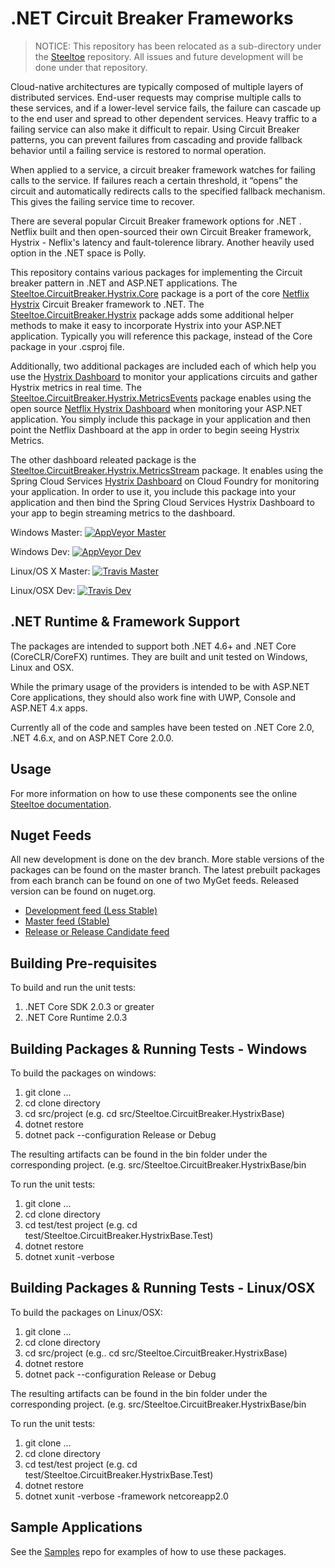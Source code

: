 # .NET Circuit Breaker Frameworks

> NOTICE: This repository has been relocated as a sub-directory under the [Steeltoe](https://github.com/SteeltoeOSS/steeltoe) repository. All issues and future development will be done under that repository.

Cloud-native architectures are typically composed of multiple layers of distributed services. End-user requests may comprise multiple calls to these services, and if a lower-level service fails, the failure can cascade up to the end user and spread to other dependent services. Heavy traffic to a failing service can also make it difficult to repair. Using Circuit Breaker patterns, you can prevent failures from cascading and provide fallback behavior until a failing service is restored to normal operation.

When applied to a service, a circuit breaker framework watches for failing calls to the service. If failures reach a certain threshold, it “opens” the circuit and automatically redirects calls to the specified fallback mechanism. This gives the failing service time to recover.

There are several popular Circuit Breaker framework options for .NET . Netflix built and then open-sourced their own Circuit Breaker framework, Hystrix - Neflix's latency and fault-tolerence library. Another heavily used option in the .NET space is Polly.

This repository contains various packages for implementing the Circuit breaker pattern in .NET and ASP.NET applications.  The [Steeltoe.CircuitBreaker.Hystrix.Core](https://github.com/SteeltoeOSS/CircuitBreaker/tree/master/src/Steeltoe.CircuitBreaker.Hystrix.Core) package is a port of the core [Netflix Hystrix](https://github.com/Netflix/Hystrix) Circuit Breaker framework to .NET. The [Steeltoe.CircuitBreaker.Hystrix](https://github.com/SteeltoeOSS/CircuitBreaker/tree/master/src/Steeltoe.CircuitBreaker.Hystrix) package adds some additional helper methods to make it easy to incorporate Hystrix into your ASP.NET application. Typically you will reference this package, instead of the Core package in your .csproj file.

Additionally, two additional packages are included each of which help you use the [Hystrix Dashboard](https://github.com/Netflix/Hystrix/wiki/Dashboard) to monitor your applications circuits and gather Hystrix metrics in real time. The [Steeltoe.CircuitBreaker.Hystrix.MetricsEvents](https://github.com/SteeltoeOSS/CircuitBreaker/tree/master/src/Steeltoe.CircuitBreaker.Hystrix.MetricsEvents) package enables using the open source [Netflix Hystrix Dashboard](https://github.com/Netflix/Hystrix/wiki/Dashboard) when monitoring your ASP.NET application. You simply include this package in your application and then point the Netflix Dashboard at the app in order to begin seeing Hystrix Metrics.

The other dashboard releated package is the [Steeltoe.CircuitBreaker.Hystrix.MetricsStream](https://github.com/SteeltoeOSS/CircuitBreaker/tree/dev/src/Steeltoe.CircuitBreaker.Hystrix.MetricsStream) package.  It enables using the Spring Cloud Services [Hystrix Dashboard](https://docs.pivotal.io/spring-cloud-services/1-3/common/circuit-breaker) on Cloud Foundry for monitoring your application. In order to use it, you include this package into your application and then bind the Spring Cloud Services Hystrix Dashboard to your app to begin streaming metrics to the dashboard.

Windows Master:  [![AppVeyor Master](https://ci.appveyor.com/api/projects/status/pfv60665u6c6ufpx/branch/master?svg=true)](https://ci.appveyor.com/project/steeltoe/circuitbreaker/branch/master)

Windows Dev:  [![AppVeyor Dev](https://ci.appveyor.com/api/projects/status/pfv60665u6c6ufpx/branch/dev?svg=true)](https://ci.appveyor.com/project/steeltoe/circuitbreaker/branch/dev)

Linux/OS X Master: [![Travis Master](https://travis-ci.org/SteeltoeOSS/CircuitBreaker.svg?branch=master)](https://travis-ci.org/SteeltoeOSS/CircuitBreaker)

Linux/OSX Dev: [![Travis Dev](https://travis-ci.org/SteeltoeOSS/CircuitBreaker.svg?branch=dev)](https://travis-ci.org/SteeltoeOSS/CircuitBreaker)

## .NET Runtime & Framework Support

The packages are intended to support both .NET 4.6+ and .NET Core (CoreCLR/CoreFX) runtimes.  They are built and unit tested on Windows, Linux and OSX.

While the primary usage of the providers is intended to be with ASP.NET Core applications, they should also work fine with UWP, Console and ASP.NET 4.x apps.

Currently all of the code and samples have been tested on .NET Core 2.0, .NET 4.6.x, and on ASP.NET Core 2.0.0.

## Usage

For more information on how to use these components see the online [Steeltoe documentation](https://steeltoe.io/).

## Nuget Feeds

All new development is done on the dev branch. More stable versions of the packages can be found on the master branch. The latest prebuilt packages from each branch can be found on one of two MyGet feeds. Released version can be found on nuget.org.

- [Development feed (Less Stable)](https://www.myget.org/gallery/steeltoedev)
- [Master feed (Stable)](https://www.myget.org/gallery/steeltoemaster)
- [Release or Release Candidate feed](https://www.nuget.org/)

## Building Pre-requisites

To build and run the unit tests:

1. .NET Core SDK 2.0.3 or greater
1. .NET Core Runtime 2.0.3

## Building Packages & Running Tests - Windows

To build the packages on windows:

1. git clone ...
1. cd clone directory
1. cd src/project (e.g. cd src/Steeltoe.CircuitBreaker.HystrixBase)
1. dotnet restore
1. dotnet pack --configuration Release or Debug

The resulting artifacts can be found in the bin folder under the corresponding project. (e.g. src/Steeltoe.CircuitBreaker.HystrixBase/bin

To run the unit tests:

1. git clone ...
1. cd clone directory
1. cd test/test project (e.g. cd test/Steeltoe.CircuitBreaker.HystrixBase.Test)
1. dotnet restore
1. dotnet xunit -verbose

## Building Packages & Running Tests - Linux/OSX

To build the packages on Linux/OSX:

1. git clone ...
1. cd clone directory
1. cd src/project (e.g.. cd src/Steeltoe.CircuitBreaker.HystrixBase)
1. dotnet restore
1. dotnet pack --configuration Release or Debug

The resulting artifacts can be found in the bin folder under the corresponding project. (e.g. src/Steeltoe.CircuitBreaker.HystrixBase/bin

To run the unit tests:

1. git clone ...
1. cd clone directory
1. cd test/test project (e.g. cd test/Steeltoe.CircuitBreaker.HystrixBase.Test)
1. dotnet restore
1. dotnet xunit -verbose -framework netcoreapp2.0

## Sample Applications

See the [Samples](https://github.com/SteeltoeOSS/Samples) repo for examples of how to use these packages.
